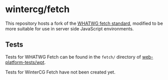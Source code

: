 # wintercg/fetch

This repository hosts a fork of the
[WHATWG fetch standard](https://fetch.spec.whatwg.org/), modified to be more
suitable for use in server side JavaScript environments.

## Tests

Tests for WHATWG Fetch can be found in the `fetch/` directory of
[web-platform-tests/wpt](https://github.com/web-platform-tests/wpt).

Tests for WinterCG Fetch have not been created yet.
